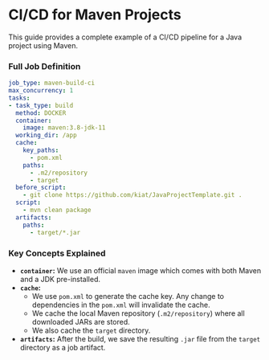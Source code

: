 # CI/CD for Maven Projects

This guide provides a complete example of a CI/CD pipeline for a Java project using Maven.

### Full Job Definition

```yaml:maven-ci.yaml
job_type: maven-build-ci
max_concurrency: 1
tasks:
- task_type: build
  method: DOCKER
  container:
    image: maven:3.8-jdk-11
  working_dir: /app
  cache:
    key_paths:
      - pom.xml
    paths:
      - .m2/repository
      - target
  before_script:
    - git clone https://github.com/kiat/JavaProjectTemplate.git .
  script:
    - mvn clean package
  artifacts:
    paths:
      - target/*.jar
```

### Key Concepts Explained

-   **`container`:** We use an official `maven` image which comes with both Maven and a JDK pre-installed.
-   **`cache`:**
    -   We use `pom.xml` to generate the cache key. Any change to dependencies in the `pom.xml` will invalidate the cache.
    -   We cache the local Maven repository (`.m2/repository`) where all downloaded JARs are stored.
    -   We also cache the `target` directory.
-   **`artifacts`:** After the build, we save the resulting `.jar` file from the `target` directory as a job artifact.

